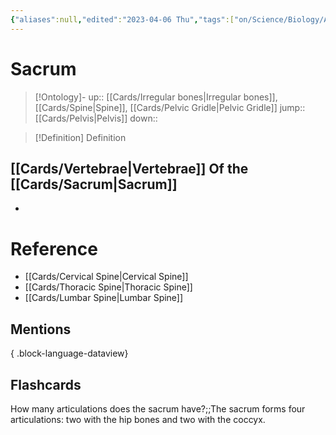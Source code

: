 ```yaml
---
{"aliases":null,"edited":"2023-04-06 Thu","tags":["on/Science/Biology/Anatomy","Uni/OMT1"],"date created":"2023-03-08 Wed","dg-publish":true,"permalink":"/cards/sacrum/","dgPassFrontmatter":true}
---
```


# Sacrum

> [!Ontology]-
> up:: [[Cards/Irregular bones\|Irregular bones]], [[Cards/Spine\|Spine]], [[Cards/Pelvic Gridle\|Pelvic Gridle]]
> jump:: [[Cards/Pelvis\|Pelvis]]
> down:: 

> [!Definition] Definition

## [[Cards/Vertebrae\|Vertebrae]] Of the [[Cards/Sacrum\|Sacrum]]

- 

# Reference

- [[Cards/Cervical Spine\|Cervical Spine]]
- [[Cards/Thoracic Spine\|Thoracic Spine]]
- [[Cards/Lumbar Spine\|Lumbar Spine]]

## Mentions


{ .block-language-dataview}

## Flashcards

How many articulations does the sacrum have?;;The sacrum forms four articulations: two with the hip bones and two with the coccyx.